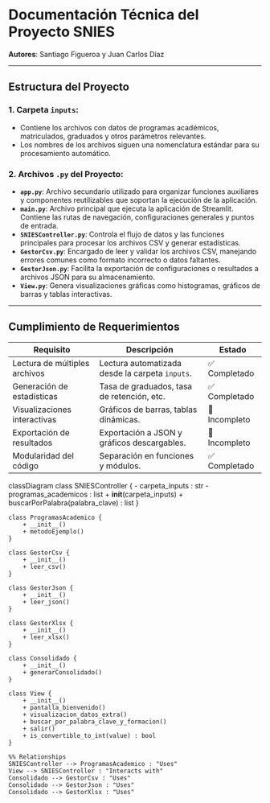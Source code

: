 # Documentación Técnica del Proyecto SNIES

**Autores**: Santiago Figueroa y Juan Carlos Díaz

---

## Estructura del Proyecto

### 1. Carpeta `inputs`:
- Contiene los archivos con datos de programas académicos, matriculados, graduados y otros parámetros relevantes.
- Los nombres de los archivos siguen una nomenclatura estándar para su procesamiento automático.

### 2. Archivos `.py` del Proyecto:
- **`app.py`**: Archivo secundario utilizado para organizar funciones auxiliares y componentes reutilizables que soportan la ejecución de la aplicación.
- **`main.py`**: Archivo principal que ejecuta la aplicación de Streamlit. Contiene las rutas de navegación, configuraciones generales y puntos de entrada.
- **`SNIESController.py`**: Controla el flujo de datos y las funciones principales para procesar los archivos CSV y generar estadísticas.
- **`GestorCsv.py`**: Encargado de leer y validar los archivos CSV, manejando errores comunes como formato incorrecto o datos faltantes.
- **`GestorJson.py`**: Facilita la exportación de configuraciones o resultados a archivos JSON para su almacenamiento.
- **`View.py`**: Genera visualizaciones gráficas como histogramas, gráficos de barras y tablas interactivas.

---

## Cumplimiento de Requerimientos

| Requisito                   | Descripción                                      | Estado        |
|-----------------------------|--------------------------------------------------|---------------|
| Lectura de múltiples archivos | Lectura automatizada desde la carpeta `inputs`. | ✅ Completado |
| Generación de estadísticas   | Tasa de graduados, tasa de retención, etc.       | ✅ Completado |
| Visualizaciones interactivas | Gráficos de barras, tablas dinámicas.           | 🔄 Incompleto |
| Exportación de resultados    | Exportación a JSON y gráficos descargables.      | 🔄 Incompleto |
| Modularidad del código       | Separación en funciones y módulos.              | ✅ Completado |


classDiagram
    class SNIESController {
        - carpeta_inputs : str
        - programas_academicos : list
        + __init__(carpeta_inputs)
        + buscarPorPalabra(palabra_clave) : list
    }

    class ProgramasAcademico {
        + __init__()
        + metodoEjemplo()
    }

    class GestorCsv {
        + __init__()
        + leer_csv()
    }

    class GestorJson {
        + __init__()
        + leer_json()
    }

    class GestorXlsx {
        + __init__()
        + leer_xlsx()
    }

    class Consolidado {
        + __init__()
        + generarConsolidado()
    }

    class View {
        + __init__()
        + pantalla_bienvenido()
        + visualizacion_datos_extra()
        + buscar_por_palabra_clave_y_formacion()
        + salir()
        + is_convertible_to_int(value) : bool
    }

    %% Relationships
    SNIESController --> ProgramasAcademico : "Uses"
    View --> SNIESController : "Interacts with"
    Consolidado --> GestorCsv : "Uses"
    Consolidado --> GestorJson : "Uses"
    Consolidado --> GestorXlsx : "Uses"
